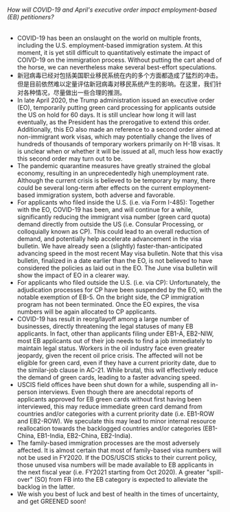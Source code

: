 ###### How will COVID-19 and April's executive order impact employment-based (EB) petitioners?
* COVID-19 has been an onslaught on the world on multiple fronts, including the U.S. employment-based immigration system. At this moment, it is yet still difficult to quantitatively estimate the impact of COIVD-19 on the immigration process. Without putting the cart ahead of the horse, we can nevertheless make several best-effort speculations.
* 新冠病毒已经对包括美国职业移民系统在内的多个方面都造成了猛烈的冲击。但是目前依然难以定量评估新冠病毒对移民系统产生的影响。在这里，我们针对各种情况，尽量做出一些合理的推测。
* In late April 2020, the Trump administration issued an executive order (EO), temporarily putting green card processing for applicants outside the US on hold for 60 days. It is still unclear how long it will last eventually, as the President has the prerogative to extend this order. Additionally, this EO also made an reference to a second order aimed at non-immigrant work visas, which may potentially change the lives of hundreds of thousands of temporary workers primarily on H-1B visas. It is unclear when or whether it will be issued at all, much less how exactly this second order may turn out to be.
* The pandemic quarantine measures have greatly strained the global economy, resulting in an unprecedentedly high unemployment rate. Although the current crisis is believed to be temporary by many, there could be several long-term after effects on the current employment-based immigration system, both adverse and favorable.
* For applicants who filed inside the U.S. (i.e. via Form I-485): Together with the EO, COVID-19 has been, and will continue for a while, significantly reducing the immigrant visa number (green card quota) demand directly from outside the US (i.e. Consular Processing, or colloquially known as CP). This could lead to an overall reduction of demand, and potentially help accelerate advancement in the visa bulletin. We have already seen a (slightly) faster-than-anticipated advancing speed in the most recent May visa bulletin. Note that this visa bulletin, finalized in a date earlier than the EO, is not believed to have considered the policies as laid out in the EO. The June visa bulletin will show the impact of EO in a clearer way.
* For applicants who filed outside the U.S. (i.e. via CP): Unfortunately, the adjudication processes for CP have been suspended by the EO, with the notable exemption of EB-5. On the bright side, the CP immigration program has not been terminated. Once the EO expires, the visa numbers will be again allocated to CP applicants.
* COVID-19 has result in reorg/layoff among a large number of businesses, directly threatening the legal statuses of many EB applicants. In fact, other than applicants filing under EB1-A, EB2-NIW, most EB applicants out of their job needs to find a job immediately to maintain legal status. Workers in the oil industry face even greater jeopardy, given the recent oil price crisis. The affected will not be eligible for green card, even if they have a current priority date, due to the similar-job clause in AC-21. While brutal, this will effectively reduce the demand of green cards, leading to a faster advancing speed. 
* USCIS field offices have been shut down for a while, suspending all in-person interviews. Even though there are anecdotal reports of applicants approved for EB green cards without first having been interviewed, this may reduce immediate green card demand from countries and/or categories with a current priority date (i.e. EB1-ROW and EB2-ROW). We speculate this may lead to minor internal resource reallocation towards the backlogged countries and/or categories (EB1-China, EB1-India, EB2-China, EB2-India).
* The family-based immigration processes are the most adversely affected. It is almost certain that most of family-based visa numbers will not be used in FY2020. If the DOS/USCIS sticks to their current policy, those unused visa numbers will be made available to EB applicants in the next fiscal year (i.e. FY2021 starting from Oct 2020). A greater "spill-over" (SO) from FB into the EB category is expected to alleviate the backlog in the latter.
* We wish you best of luck and best of health in the times of uncertainty, and get GREENED soon!

